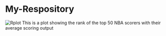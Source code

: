 # My-Respository
![Rplot](https://user-images.githubusercontent.com/91585746/143910091-75b6660b-684b-4010-a6a7-c2ed95b6676d.png) This is a plot showing the rank of the top 50 NBA scorers with their average scoring output
 
